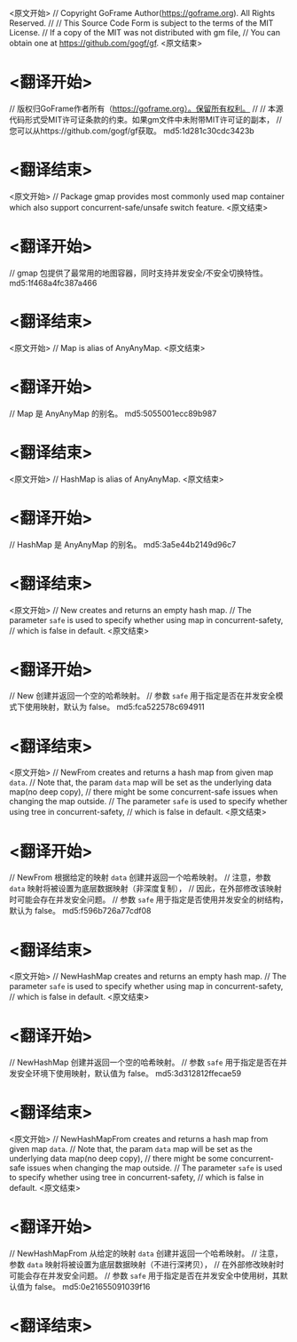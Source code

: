 
<原文开始>
// Copyright GoFrame Author(https://goframe.org). All Rights Reserved.
//
// This Source Code Form is subject to the terms of the MIT License.
// If a copy of the MIT was not distributed with gm file,
// You can obtain one at https://github.com/gogf/gf.
<原文结束>

# <翻译开始>
// 版权归GoFrame作者所有（https://goframe.org）。保留所有权利。
//
// 本源代码形式受MIT许可证条款的约束。如果gm文件中未附带MIT许可证的副本，
// 您可以从https://github.com/gogf/gf获取。 md5:1d281c30cdc3423b
# <翻译结束>


<原文开始>
// Package gmap provides most commonly used map container which also support concurrent-safe/unsafe switch feature.
<原文结束>

# <翻译开始>
// gmap 包提供了最常用的地图容器，同时支持并发安全/不安全切换特性。 md5:1f468a4fc387a466
# <翻译结束>


<原文开始>
// Map is alias of AnyAnyMap.
<原文结束>

# <翻译开始>
// Map 是 AnyAnyMap 的别名。 md5:5055001ecc89b987
# <翻译结束>


<原文开始>
// HashMap is alias of AnyAnyMap.
<原文结束>

# <翻译开始>
// HashMap 是 AnyAnyMap 的别名。 md5:3a5e44b2149d96c7
# <翻译结束>


<原文开始>
// New creates and returns an empty hash map.
// The parameter `safe` is used to specify whether using map in concurrent-safety,
// which is false in default.
<原文结束>

# <翻译开始>
// New 创建并返回一个空的哈希映射。
// 参数 `safe` 用于指定是否在并发安全模式下使用映射，默认为 false。 md5:fca522578c694911
# <翻译结束>


<原文开始>
// NewFrom creates and returns a hash map from given map `data`.
// Note that, the param `data` map will be set as the underlying data map(no deep copy),
// there might be some concurrent-safe issues when changing the map outside.
// The parameter `safe` is used to specify whether using tree in concurrent-safety,
// which is false in default.
<原文结束>

# <翻译开始>
// NewFrom 根据给定的映射 `data` 创建并返回一个哈希映射。
// 注意，参数 `data` 映射将被设置为底层数据映射（非深度复制），
// 因此，在外部修改该映射时可能会存在并发安全问题。
// 参数 `safe` 用于指定是否使用并发安全的树结构，默认为 false。 md5:f596b726a77cdf08
# <翻译结束>


<原文开始>
// NewHashMap creates and returns an empty hash map.
// The parameter `safe` is used to specify whether using map in concurrent-safety,
// which is false in default.
<原文结束>

# <翻译开始>
// NewHashMap 创建并返回一个空的哈希映射。
// 参数 `safe` 用于指定是否在并发安全环境下使用映射，默认值为 false。 md5:3d312812ffecae59
# <翻译结束>


<原文开始>
// NewHashMapFrom creates and returns a hash map from given map `data`.
// Note that, the param `data` map will be set as the underlying data map(no deep copy),
// there might be some concurrent-safe issues when changing the map outside.
// The parameter `safe` is used to specify whether using tree in concurrent-safety,
// which is false in default.
<原文结束>

# <翻译开始>
// NewHashMapFrom 从给定的映射 `data` 创建并返回一个哈希映射。
// 注意，参数 `data` 映射将被设置为底层数据映射（不进行深拷贝），
// 在外部修改映射时可能会存在并发安全问题。
// 参数 `safe` 用于指定是否在并发安全中使用树，其默认值为 false。 md5:0e21655091039f16
# <翻译结束>

